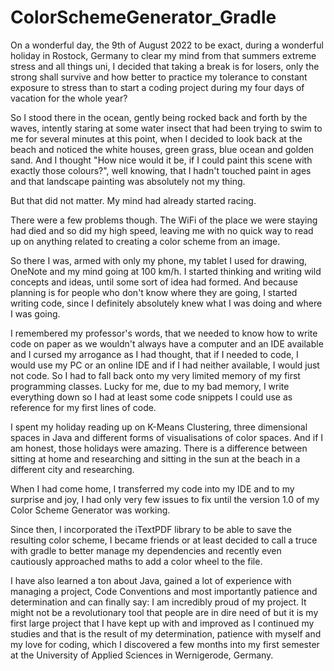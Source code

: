 # ColorSchemeGenerator_Gradle
On a wonderful day, the 9th of August 2022 to be exact, during a wonderful holiday in Rostock, Germany to clear my mind from that summers extreme stress and all things uni, I decided that taking a break is for losers, only the strong shall survive and how better to practice my tolerance to constant exposure to stress than to start a coding project during my four days of vacation for the whole year?

So I stood there in the ocean, gently being rocked back and forth by the waves, intently staring at some water insect that had been trying to swim to me for several minutes at this point, when I decided to look back at the beach and noticed the white houses, green grass, blue ocean and golden sand. And I thought "How nice would it be, if I could paint this scene with exactly those colours?", well knowing, that I hadn't touched paint in ages and that landscape painting was absolutely not my thing.

But that did not matter. My mind had already started racing.

There were a few problems though. The WiFi of the place we were staying had died and so did my high speed, leaving me with no quick way to read up on anything related to creating a color scheme from an image.

So there I was, armed with only my phone, my tablet I used for drawing, OneNote and my mind going at 100 km/h. I started thinking and writing wild concepts and ideas, until some sort of idea had formed. And because planning is for people who don't know where they are going, I started writing code, since I definitely absolutely knew what I was doing and where I was going.

I remembered my professor's words, that we needed to know how to write code on paper as we wouldn't always have a computer and an IDE available and I cursed my arrogance as I had thought, that if I needed to code, I would use my PC or an online IDE and if I had neither available, I would just not code. So I had to fall back onto my very limited memory of my first programming classes. Lucky for me, due to my bad memory, I write everything down so I had at least some code snippets I could use as reference for my first lines of code.

I spent my holiday reading up on K-Means Clustering, three dimensional spaces in Java and different forms of visualisations of color spaces. And if I am honest, those holidays were amazing. There is a difference between sitting at home and researching and sitting in the sun at the beach in a different city and researching.

When I had come home, I transferred my code into my IDE and to my surprise and joy, I had only very few issues to fix until the version 1.0 of my Color Scheme Generator was working.

Since then, I incorporated the iTextPDF library to be able to save the resulting color scheme, I became friends or at least decided to call a truce with gradle to better manage my dependencies and recently even cautiously approached maths to add a color wheel to the file.

I have also learned a ton about Java, gained a lot of experience with managing a project, Code Conventions and most importantly patience and determination and can finally say: I am incredibly proud of my project. It might not be a revolutionary tool that people are in dire need of but it is my first large project that I have kept up with and improved as I continued my studies and that is the result of my determination, patience with myself and my love for coding, which I discovered a few months into my first semester at the University of Applied Sciences in Wernigerode, Germany.
